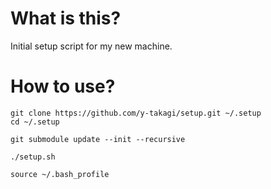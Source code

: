 # What is this?
Initial setup script for my new machine.

# How to use?

``` shellsession
git clone https://github.com/y-takagi/setup.git ~/.setup
cd ~/.setup

git submodule update --init --recursive

./setup.sh

source ~/.bash_profile
```
